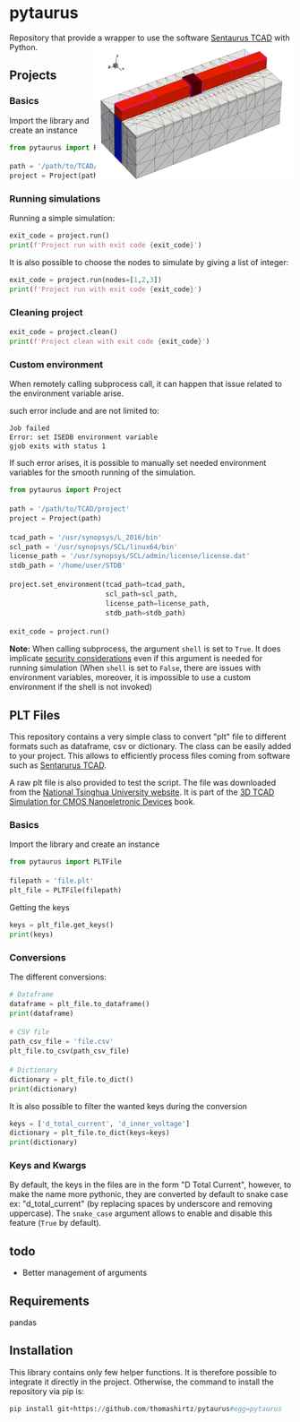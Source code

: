 # pytaurus
Repository that provide a wrapper to use the software [Sentaurus TCAD](www.synopsys.com) with Python. <img align="right" width="350"  src="finfet.png"> 


## Projects

### Basics
Import the library and create an instance
```python
from pytaurus import Project

path = '/path/to/TCAD/project'
project = Project(path)
```

### Running simulations
Running a simple simulation:
```python
exit_code = project.run()
print(f'Project run with exit code {exit_code}')
```

It is also possible to choose the nodes to simulate by giving a list of integer:
```python
exit_code = project.run(nodes=[1,2,3])
print(f'Project run with exit code {exit_code}')
```

### Cleaning project
```python
exit_code = project.clean()
print(f'Project clean with exit code {exit_code}')
```

### Custom environment
When remotely calling subprocess call, it can happen that issue related to the environment variable arise. 

such error include and are not limited to:
```
Job failed
Error: set ISEDB environment variable 
gjob exits with status 1
```

If such error arises, it is possible to manually set needed environment variables for the smooth running of the 
simulation.
```python
from pytaurus import Project

path = '/path/to/TCAD/project'
project = Project(path)

tcad_path = '/usr/synopsys/L_2016/bin'
scl_path = '/usr/synopsys/SCL/linux64/bin'
license_path = '/usr/synopsys/SCL/admin/license/license.dat'
stdb_path = '/home/user/STDB'

project.set_environment(tcad_path=tcad_path, 
                        scl_path=scl_path, 
                        license_path=license_path, 
                        stdb_path=stdb_path)
                        
exit_code = project.run()
```

**Note:** When calling subprocess, the argument `shell` is set to `True`. It does implicate [security considerations](https://docs.python.org/3/library/subprocess.html#security-considerations)
even if this argument is needed for running simulation (When `shell` is set to `False`, there are issues with environment variables, moreover, it is impossible to use a custom environment if the shell is not invoked)

## PLT Files
This repository contains a very simple class to convert "plt" file to different formats such as dataframe, csv or dictionary. The class can be easily added to your project. This allows to efficiently process files coming from software such as [Sentarurus TCAD](www.synopsys.com). 

A raw plt file is also provided to test the script. The file was downloaded from the [National Tsinghua University website](http://semiconductorlab.iwopop.com/). It is part of the [3D TCAD Simulation for CMOS Nanoeletronic Devices](https://www.springer.com/gp/book/9789811030659) book.

### Basics
Import the library and create an instance
```python
from pytaurus import PLTFile

filepath = 'file.plt'
plt_file = PLTFile(filepath)
```
Getting the keys
```python
keys = plt_file.get_keys()
print(keys)
```

### Conversions
The different conversions:
```python
# Dataframe
dataframe = plt_file.to_dataframe()
print(dataframe)

# CSV file
path_csv_file = 'file.csv'
plt_file.to_csv(path_csv_file)

# Dictionary 
dictionary = plt_file.to_dict()
print(dictionary)
```

It is also possible to filter the wanted keys during the conversion
```python
keys = ['d_total_current', 'd_inner_voltage']
dictionary = plt_file.to_dict(keys=keys)
print(dictionary)
```

### Keys and Kwargs
By default, the keys in the files are in the form "D Total Current", however, to make the name more pythonic, they are converted by default to snake case ex: "d_total_current" (by replacing spaces by underscore and removing uppercase). The `snake_case` argument allows to enable and disable this feature (`True` by default).

## todo
- Better management of arguments

## Requirements
pandas  

## Installation
This library contains only few helper functions. It is therefore possible to integrate it directly in the project. 
Otherwise, the command to install the repository via pip is:
```python
pip install git+https://github.com/thomashirtz/pytaurus#egg=pytaurus
```
